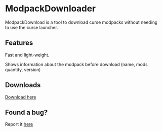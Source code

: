 # ModpackDownloader

ModpackDownload is a tool to download curse modpacks without needing to use the curse launcher.

## Features
Fast and light-weight.

Shows information about the modpack before download (name, mods quantity, version)

## Downloads
<a href="https://github.com/Harystolho/ModpackDownloader/releases"> Download here </a>

## Found a bug?
Report it <a href="https://github.com/Harystolho/ModpackDownloader/issues"> here </a>
